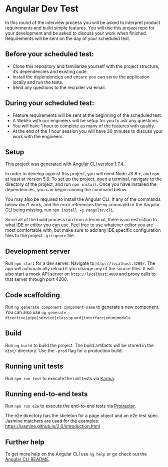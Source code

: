 # Angular Dev Test

In this round of the interview process you will be asked to interpret product requirements and build simple features. You will use this project repo for your development and be asked to discuss your work when finished. Requirements will be sent on the day of your scheduled test.

## Before your scheduled test:

* Clone this repository and familiarize yourself with the project structure, it’s dependencies and existing code.
* Install the dependencies and ensure you can serve the application locally and run the tests.
* Send any questions to the recruiter via email.

## During your scheduled test:

* Feature requirements will be sent at the beginning of the scheduled test.
* A WebEx with our engineers will be setup for you to ask any questions.
* You will have 1 hour to complete as many of the features with quality.
* At the end of the 1 hour session you will have 30 minutes to discuss your work with the engineers.

## Setup

This project was generated with [Angular CLI](https://github.com/angular/angular-cli) version 1.7.4.

In order to develop against this project, you will need Node.JS 8.x, and `npm` at least at version 5.0. To set up the project, open a terminal, navigate to the directory of the project, and run `npm install`. Once you have installed the dependencies, you can begin running the command below.

You may also be required to install the Angular CLI. If any of the commands below don't work, and the error references the `ng` command or the Angular CLI being missing, run `npm install -g @angular/cli`.

Since all of the build process run from a terminal, there is no restriction to what IDE or editor you can use. Feel free to use whatever editor you are most comfortable with, but make sure to add any IDE specific configuration files to the project `.gitignore` file.

## Development server

Run `npm start` for a dev server. Navigate to `http://localhost:4200/`. The app will automatically reload if you change any of the source files. It will also start a mock API server on `http://localhost:4000` and proxy calls to that server through port 4200.

## Code scaffolding

Run `ng generate component component-name` to generate a new component. You can also use `ng generate directive|pipe|service|class|guard|interface|enum|module`.

## Build

Run `ng build` to build the project. The build artifacts will be stored in the `dist/` directory. Use the `-prod` flag for a production build.

## Running unit tests

Run `npm run test` to execute the unit tests via [Karma](https://karma-runner.github.io).

## Running end-to-end tests

Run `npm run e2e` to execute the end-to-end tests via [Protractor](http://www.protractortest.org/).

The e2e directory has the skeleton for a page object and an e2e test spec.
Jasmine matchers are used for the examples: https://jasmine.github.io/2.0/introduction.html

## Further help

To get more help on the Angular CLI use `ng help` or go check out the [Angular CLI README](https://github.com/angular/angular-cli/blob/master/README.md).
